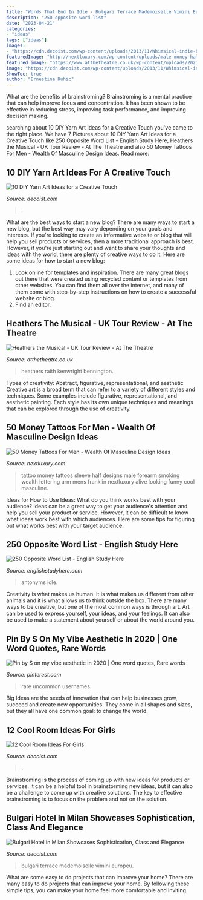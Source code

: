 ```yaml
---
title: "Words That End In Idle - Bulgari Terrace Mademoiselle Vimini Europeu"
description: "250 opposite word list"
date: "2023-04-21"
categories:
- "ideas"
tags: ["ideas"]
images:
- "https://cdn.decoist.com/wp-content/uploads/2013/11/Whimsical-indie-bedroom.jpg"
featuredImage: "http://nextluxury.com/wp-content/uploads/male-money-half-sleeve-tattoos.jpg"
featured_image: "https://www.atthetheatre.co.uk/wp-content/uploads/2021/08/Big-Fun-4.jpg"
image: "https://cdn.decoist.com/wp-content/uploads/2013/11/Whimsical-indie-bedroom.jpg"
ShowToc: true
author: "Ernestina Kuhic"
---
```



What are the benefits of brainstroming?
Brainstroming is a mental practice that can help improve focus and concentration. It has been shown to be effective in reducing stress, improving task performance, and improving decision making.

	

		
searching about 10 DIY Yarn Art Ideas for a Creative Touch you've came to the right place. We have 7 Pictures about 10 DIY Yarn Art Ideas for a Creative Touch like 250 Opposite Word List - English Study Here, Heathers the Musical - UK Tour Review - At The Theatre and also 50 Money Tattoos For Men - Wealth Of Masculine Design Ideas. Read more:
		
    
## 10 DIY Yarn Art Ideas For A Creative Touch

<img loading=lazy src="https://cdn.decoist.com/wp-content/uploads/2013/06/String-art-portrait1.jpg" onerror="this.onerror=null;this.src='https://tse2.mm.bing.net/th?id=OIP.5IKx2UGUBS1ZFm4P66veXQHaLI&amp;pid=15.1';" alt="10 DIY Yarn Art Ideas for a Creative Touch">

_Source: decoist.com_

>. 

	

What are the best ways to start a new blog?
There are many ways to start a new blog, but the best way may vary depending on your goals and interests. If you're looking to create an informative website or blog that will help you sell products or services, then a more traditional approach is best. However, if you're just starting out and want to share your thoughts and ideas with the world, there are plenty of creative ways to do it. Here are some ideas for how to start a new blog: 
1. Look online for templates and inspiration. There are many great blogs out there that were created using recycled content or templates from other websites. You can find them all over the internet, and many of them come with step-by-step instructions on how to create a successful website or blog. 
2. Find an editor.

    
## Heathers The Musical - UK Tour Review - At The Theatre

<img loading=lazy src="https://www.atthetheatre.co.uk/wp-content/uploads/2021/08/Big-Fun-4.jpg" onerror="this.onerror=null;this.src='https://tse2.mm.bing.net/th?id=OIP.iSLeFJHbBSK8r94cs9nrTgHaEa&amp;pid=15.1';" alt="Heathers the Musical - UK Tour Review - At The Theatre">

_Source: atthetheatre.co.uk_

>heathers raith kenwright bennington. 

	

Types of creativity: Abstract, figurative, representational, and aesthetic
Creative art is a broad term that can refer to a variety of different styles and techniques. Some examples include figurative, representational, and aesthetic painting. Each style has its own unique techniques and meanings that can be explored through the use of creativity.

    
## 50 Money Tattoos For Men - Wealth Of Masculine Design Ideas

<img loading=lazy src="http://nextluxury.com/wp-content/uploads/male-money-half-sleeve-tattoos.jpg" onerror="this.onerror=null;this.src='https://tse2.mm.bing.net/th?id=OIP.3QjJqlnb4bVBwct_EpphUAHaHa&amp;pid=15.1';" alt="50 Money Tattoos For Men - Wealth Of Masculine Design Ideas">

_Source: nextluxury.com_

>tattoo money tattoos sleeve half designs male forearm smoking wealth lettering arm mens franklin nextluxury alive looking funny cool masculine. 

	

Ideas for How to Use Ideas: What do you think works best with your audience?
Ideas can be a great way to get your audience's attention and help you sell your product or service. However, it can be difficult to know what ideas work best with which audiences. Here are some tips for figuring out what works best with your target audience.

    
## 250 Opposite Word List - English Study Here

<img loading=lazy src="https://englishstudyhere.com/wp-content/uploads/2018/10/250-Opposite-Word-List-3.png" onerror="this.onerror=null;this.src='https://tse2.mm.bing.net/th?id=OIP.6SzEMQCsK8rZN1Wv1qaDnQHaJr&amp;pid=15.1';" alt="250 Opposite Word List - English Study Here">

_Source: englishstudyhere.com_

>antonyms idle. 

	

Creativity is what makes us human. It is what makes us different from other animals and it is what allows us to think outside the box. There are many ways to be creative, but one of the most common ways is through art. Art can be used to express yourself, your ideas, and your feelings. It can also be used to make a statement about yourself or about the world around you.

    
## Pin By S On My Vibe Aesthetic In 2020 | One Word Quotes, Rare Words

<img loading=lazy src="https://i.pinimg.com/originals/c1/11/76/c1117632b50a96ac9dd0e96c985fa54e.jpg" onerror="this.onerror=null;this.src='https://tse2.mm.bing.net/th?id=OIP.oISdrCihDjX2_JrccOQgyQHaNJ&amp;pid=15.1';" alt="Pin by S on my vibe aesthetic in 2020 | One word quotes, Rare words">

_Source: pinterest.com_

>rare uncommon usernames. 

	

Big Ideas are the seeds of innovation that can help businesses grow, succeed and create new opportunities. They come in all shapes and sizes, but they all have one common goal: to change the world.

    
## 12 Cool Room Ideas For Girls

<img loading=lazy src="https://cdn.decoist.com/wp-content/uploads/2013/11/Whimsical-indie-bedroom.jpg" onerror="this.onerror=null;this.src='https://tse2.mm.bing.net/th?id=OIP.fhRu4rUJGLG4Uh2itD_NMQHaLH&amp;pid=15.1';" alt="12 Cool Room Ideas For Girls">

_Source: decoist.com_

>. 

	

Brainstroming is the process of coming up with new ideas for products or services. It can be a helpful tool in brainstorming new ideas, but it can also be a challenge to come up with creative solutions. The key to effective brainstroming is to focus on the problem and not on the solution.

    
## Bulgari Hotel In Milan Showcases Sophistication, Class And Elegance

<img loading=lazy src="https://cdn.decoist.com/wp-content/uploads/2013/04/luxury-outdoor-terrace.jpg" onerror="this.onerror=null;this.src='https://tse3.mm.bing.net/th?id=OIP.yJC1g6uuJZuJLYV8UtbZogHaE8&amp;pid=15.1';" alt="Bulgari Hotel in Milan Showcases Sophistication, Class and Elegance">

_Source: decoist.com_

>bulgari terrace mademoiselle vimini europeu. 

	

What are some easy to do projects that can improve your home?
There are many easy to do projects that can improve your home. By following these simple tips, you can make your home feel more comfortable and inviting.

